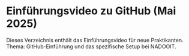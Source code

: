 # Einführungsvideo zu GitHub (Mai 2025)

Dieses Verzeichnis enthält das Einführungsvideo für neue Praktikanten.  
Thema: GitHub-Einführung und das spezifische Setup bei NADOOIT.
